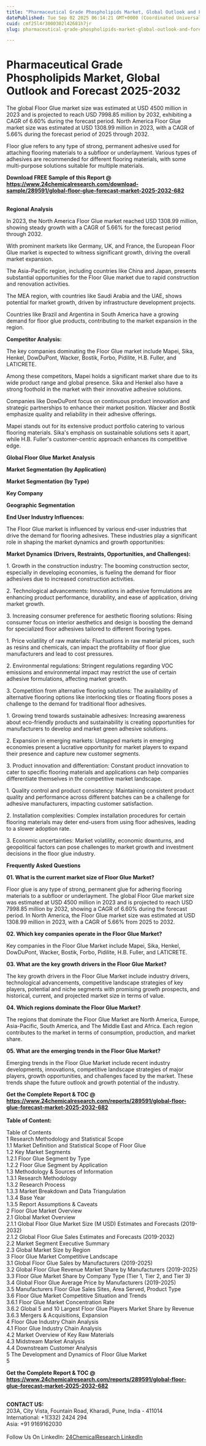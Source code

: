 ```yaml
---
title: "Pharmaceutical Grade Phospholipids Market, Global Outlook and Forecast 2025-2032"
datePublished: Tue Sep 02 2025 06:14:21 GMT+0000 (Coordinated Universal Time)
cuid: cmf25l4r3000302l42681h7jr
slug: pharmaceutical-grade-phospholipids-market-global-outlook-and-forecast-2025-2032-1-1-1

---
```


# Pharmaceutical Grade Phospholipids Market, Global Outlook and Forecast 2025-2032

<p>
</p><p>The global Floor Glue market size was estimated at USD 4500 million in 2023 and is projected to reach USD 7998.85 million by 2032, exhibiting a CAGR of 6.60% during the forecast period. North America Floor Glue market size was estimated at USD 1308.99 million in 2023, with a CAGR of 5.66% during the forecast period of 2025 through 2032.</p><p>
Floor glue refers to any type of strong, permanent adhesive used for attaching flooring materials to a subfloor or underlayment. Various types of adhesives are recommended for different flooring materials, with some multi-purpose solutions suitable for multiple materials.</p><div><b>Download FREE Sample of this Report @ 
            <a href="https://www.24chemicalresearch.com/download-sample/289591/global-floor-glue-forecast-market-2025-2032-682">
            https://www.24chemicalresearch.com/download-sample/289591/global-floor-glue-forecast-market-2025-2032-682</a></b></div><br><p>
<strong>Regional Analysis</strong></p><p>
</p><p>
</p><p>In 2023, the North America Floor Glue market reached USD 1308.99 million, showing steady growth with a CAGR of 5.66% for the forecast period through 2032.</p><p>
</p><p>
</p><p>With prominent markets like Germany, UK, and France, the European Floor Glue market is expected to witness significant growth, driving the overall market expansion.</p><p>
</p><p>
</p><p>The Asia-Pacific region, including countries like China and Japan, presents substantial opportunities for the Floor Glue market due to rapid construction and renovation activities.</p><p>
</p><p>
</p><p>The MEA region, with countries like Saudi Arabia and the UAE, shows potential for market growth, driven by infrastructure development projects.</p><p>
</p><p>
</p><p>Countries like Brazil and Argentina in South America have a growing demand for floor glue products, contributing to the market expansion in the region.</p><p>
<strong>Competitor Analysis:</strong></p><p>
</p><p>
</p><p>The key companies dominating the Floor Glue market include Mapei, Sika, Henkel, DowDuPont, Wacker, Bostik, Forbo, Pidilite, H.B. Fuller, and LATICRETE.</p><p>
</p><p>
</p><p>Among these competitors, Mapei holds a significant market share due to its wide product range and global presence. Sika and Henkel also have a strong foothold in the market with their innovative adhesive solutions.</p><p>
</p><p>
</p><p>Companies like DowDuPont focus on continuous product innovation and strategic partnerships to enhance their market position. Wacker and Bostik emphasize quality and reliability in their adhesive offerings.</p><p>
</p><p>
</p><p>Mapei stands out for its extensive product portfolio catering to various flooring materials. Sika's emphasis on sustainable solutions sets it apart, while H.B. Fuller's customer-centric approach enhances its competitive edge.</p><p>
<strong>Global Floor Glue Market Analysis</strong></p><p>
<strong>Market Segmentation (by Application)</strong></p><p>
</p><p>
<strong>Market Segmentation (by Type)</strong></p><p>
</p><p>
<strong>Key Company</strong></p><p>
</p><p>
<strong>Geographic Segmentation</strong></p><p>
</p><p>
<strong>End User Industry Influences:</strong></p><p>
</p><p>The Floor Glue market is influenced by various end-user industries that drive the demand for flooring adhesives. These industries play a significant role in shaping the market dynamics and growth opportunities:</p><p>
<strong>Market Dynamics (Drivers, Restraints, Opportunities, and Challenges):</strong></p><p>
</p><p>
</p><p>1. Growth in the construction industry: The booming construction sector, especially in developing economies, is fueling the demand for floor adhesives due to increased construction activities.</p><p>
</p><p>2. Technological advancements: Innovations in adhesive formulations are enhancing product performance, durability, and ease of application, driving market growth.</p><p>
</p><p>3. Increasing consumer preference for aesthetic flooring solutions: Rising consumer focus on interior aesthetics and design is boosting the demand for specialized floor adhesives tailored to different flooring types.</p><p>
</p><p>
</p><p>1. Price volatility of raw materials: Fluctuations in raw material prices, such as resins and chemicals, can impact the profitability of floor glue manufacturers and lead to cost pressures.</p><p>
</p><p>2. Environmental regulations: Stringent regulations regarding VOC emissions and environmental impact may restrict the use of certain adhesive formulations, affecting market growth.</p><p>
</p><p>3. Competition from alternative flooring solutions: The availability of alternative flooring options like interlocking tiles or floating floors poses a challenge to the demand for traditional floor adhesives.</p><p>
</p><p>
</p><p>1. Growing trend towards sustainable adhesives: Increasing awareness about eco-friendly products and sustainability is creating opportunities for manufacturers to develop and market green adhesive solutions.</p><p>
</p><p>2. Expansion in emerging markets: Untapped markets in emerging economies present a lucrative opportunity for market players to expand their presence and capture new customer segments.</p><p>
</p><p>3. Product innovation and differentiation: Constant product innovation to cater to specific flooring materials and applications can help companies differentiate themselves in the competitive market landscape.</p><p>
</p><p>
</p><p>1. Quality control and product consistency: Maintaining consistent product quality and performance across different batches can be a challenge for adhesive manufacturers, impacting customer satisfaction.</p><p>
</p><p>2. Installation complexities: Complex installation procedures for certain flooring materials may deter end-users from using floor adhesives, leading to a slower adoption rate.</p><p>
</p><p>3. Economic uncertainties: Market volatility, economic downturns, and geopolitical factors can pose challenges to market growth and investment decisions in the floor glue industry.</p><p>
<strong>Frequently Asked Questions</strong></p><p>
<strong>01. What is the current market size of Floor Glue Market?</strong></p><p>
</p><p>Floor glue is any type of strong, permanent glue for adhering flooring materials to a subfloor or underlayment. The global Floor Glue market size was estimated at USD 4500 million in 2023 and is projected to reach USD 7998.85 million by 2032, showing a CAGR of 6.60% during the forecast period. In North America, the Floor Glue market size was estimated at USD 1308.99 million in 2023, with a CAGR of 5.66% from 2025 to 2032.</p><p>
<strong>02. Which key companies operate in the Floor Glue Market?</strong></p><p>
</p><p>Key companies in the Floor Glue Market include Mapei, Sika, Henkel, DowDuPont, Wacker, Bostik, Forbo, Pidilite, H.B. Fuller, and LATICRETE.</p><p>
<strong>03. What are the key growth drivers in the Floor Glue Market?</strong></p><p>
</p><p>The key growth drivers in the Floor Glue Market include industry drivers, technological advancements, competitive landscape strategies of key players, potential and niche segments with promising growth prospects, and historical, current, and projected market size in terms of value.</p><p>
<strong>04. Which regions dominate the Floor Glue Market?</strong></p><p>
</p><p>The regions that dominate the Floor Glue Market are North America, Europe, Asia-Pacific, South America, and The Middle East and Africa. Each region contributes to the market in terms of consumption, production, and market share.</p><p>
<strong>05. What are the emerging trends in the Floor Glue Market?</strong></p><p>
</p><p>Emerging trends in the Floor Glue Market include recent industry developments, innovations, competitive landscape strategies of major players, growth opportunities, and challenges faced by the market. These trends shape the future outlook and growth potential of the industry.</p>

<div><b>Get the Complete Report & TOC @ 
            <a href="https://www.24chemicalresearch.com/reports/289591/global-floor-glue-forecast-market-2025-2032-682">
            https://www.24chemicalresearch.com/reports/289591/global-floor-glue-forecast-market-2025-2032-682</a></b></div><br>
            <b>Table of Content:</b><p>Table of Contents<br />
1 Research Methodology and Statistical Scope<br />
1.1 Market Definition and Statistical Scope of Floor Glue<br />
1.2 Key Market Segments<br />
1.2.1 Floor Glue Segment by Type<br />
1.2.2 Floor Glue Segment by Application<br />
1.3 Methodology & Sources of Information<br />
1.3.1 Research Methodology<br />
1.3.2 Research Process<br />
1.3.3 Market Breakdown and Data Triangulation<br />
1.3.4 Base Year<br />
1.3.5 Report Assumptions & Caveats<br />
2 Floor Glue Market Overview<br />
2.1 Global Market Overview<br />
2.1.1 Global Floor Glue Market Size (M USD) Estimates and Forecasts (2019-2032)<br />
2.1.2 Global Floor Glue Sales Estimates and Forecasts (2019-2032)<br />
2.2 Market Segment Executive Summary<br />
2.3 Global Market Size by Region<br />
3 Floor Glue Market Competitive Landscape<br />
3.1 Global Floor Glue Sales by Manufacturers (2019-2025)<br />
3.2 Global Floor Glue Revenue Market Share by Manufacturers (2019-2025)<br />
3.3 Floor Glue Market Share by Company Type (Tier 1, Tier 2, and Tier 3)<br />
3.4 Global Floor Glue Average Price by Manufacturers (2019-2025)<br />
3.5 Manufacturers Floor Glue Sales Sites, Area Served, Product Type<br />
3.6 Floor Glue Market Competitive Situation and Trends<br />
3.6.1 Floor Glue Market Concentration Rate<br />
3.6.2 Global 5 and 10 Largest Floor Glue Players Market Share by Revenue<br />
3.6.3 Mergers & Acquisitions, Expansion<br />
4 Floor Glue Industry Chain Analysis<br />
4.1 Floor Glue Industry Chain Analysis<br />
4.2 Market Overview of Key Raw Materials<br />
4.3 Midstream Market Analysis<br />
4.4 Downstream Customer Analysis<br />
5 The Development and Dynamics of Floor Glue Market <br />
5</p>

<div><b>Get the Complete Report & TOC @ 
            <a href="https://www.24chemicalresearch.com/reports/289591/global-floor-glue-forecast-market-2025-2032-682">
            https://www.24chemicalresearch.com/reports/289591/global-floor-glue-forecast-market-2025-2032-682</a></b></div><br>

<b>CONTACT US:</b><br>
            203A, City Vista, Fountain Road, Kharadi, Pune, India - 411014<br>
            International: +1(332) 2424 294<br>
            Asia: +91 9169162030 <br><br>
            Follow Us On LinkedIn: <a href="https://www.linkedin.com/company/24chemicalresearch/">24ChemicalResearch LinkedIn</a>